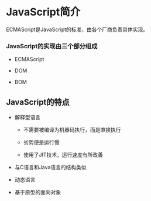 # JavaScript简介

ECMAScript是JavaScript的标准，由各个厂商负责具体实现。

### JavaScript的实现由三个部分组成

- ECMAScript

- DOM

- BOM

## JavaScript的特点

- 解释型语言   
  
  - 不需要被编译为机器码执行，而是直接执行
  
  - 劣势便是运行慢
  
  - 使用了JIT技术，运行速度有所改善

- 与C语言和Java语言的结构类似

- 动态语言

- 基于原型的面向对象


